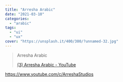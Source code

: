 ```yaml
---
title: "Arresha Arabic"
date: "2021-03-10"
categories:
  - "arabic"
tags:
  - "ui"
  - "ux"
cover: "https://unsplash.it/400/300/?unnamed-32.jpg"
---
```


> Arresha Arabic
>
> [(3) Arresha Arabic - YouTube](https://www.youtube.com/c/ArreshaStudios)

https://www.youtube.com/c/ArreshaStudios
